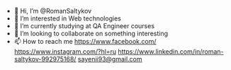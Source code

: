 - 👋 Hi, I’m @RomanSaltykov
- 👀 I’m interested in Web technologies
- 🌱 I’m currently studying at QA Engineer courses
- 💞️ I’m looking to collaborate on something interesting
- 📫 How to reach me 
https://www.facebook.com/
https://www.instagram.com/?hl=ru
https://www.linkedin.com/in/roman-saltykov-992975168/
sayenii93@gmail.com

<!---
RomanSaltykov/RomanSaltykov is a ✨ special ✨ repository because its `README.md` (this file) appears on your GitHub profile.
You can click the Preview link to take a look at your changes.
--->
